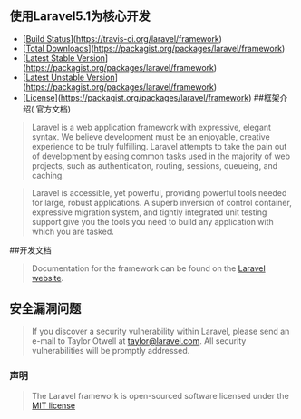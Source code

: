 ## 使用Laravel5.1为核心开发

* [[Build Status](https://travis-ci.org/laravel/framework.svg)](https://travis-ci.org/laravel/framework)
* [[Total Downloads](https://poser.pugx.org/laravel/framework/d/total.svg)](https://packagist.org/packages/laravel/framework)
* [[Latest Stable Version](https://poser.pugx.org/laravel/framework/v/stable.svg)](https://packagist.org/packages/laravel/framework)
* [[Latest Unstable Version](https://poser.pugx.org/laravel/framework/v/unstable.svg)](https://packagist.org/packages/laravel/framework)
* [[License](https://poser.pugx.org/laravel/framework/license.svg)](https://packagist.org/packages/laravel/framework)
##框架介绍( 官方文档)
> Laravel is a web application framework with expressive, elegant syntax. We believe development must be an enjoyable, creative experience to be truly fulfilling. Laravel attempts to take the pain out of development by easing common tasks used in the majority of web projects, such as authentication, routing, sessions, queueing, and caching.

> Laravel is accessible, yet powerful, providing powerful tools needed for large, robust applications. A superb inversion of control container, expressive migration system, and tightly integrated unit testing support give you the tools you need to build any application with which you are tasked.

##开发文档

> Documentation for the framework can be found on the [Laravel website](http://laravel.com/docs).

## 安全漏洞问题

> If you discover a security vulnerability within Laravel, please send an e-mail to Taylor Otwell at taylor@laravel.com. All security vulnerabilities will be promptly addressed.

### 声明

> The Laravel framework is open-sourced software licensed under the [MIT license](http://opensource.org/licenses/MIT)
